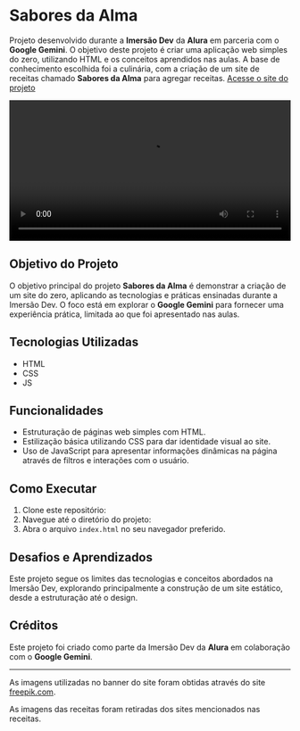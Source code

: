 # Sabores da Alma

Projeto desenvolvido durante a **Imersão Dev** da **Alura** em parceria com o **Google Gemini**. O objetivo deste projeto é criar uma aplicação web simples do zero, utilizando HTML e os conceitos aprendidos nas aulas. A base de conhecimento escolhida foi a culinária, com a criação de um site de receitas chamado **Sabores da Alma** para agregar receitas.
[Acesse o site do projeto](https://dsadriel.github.io/imersao-dev-alura-gemini/)

<video src="preview.mp4" width="100%" controls></video>


## Objetivo do Projeto

O objetivo principal do projeto **Sabores da Alma** é demonstrar a criação de um site do zero, aplicando as tecnologias e práticas ensinadas durante a Imersão Dev. O foco está em explorar o **Google Gemini** para fornecer uma experiência prática, limitada ao que foi apresentado nas aulas.

## Tecnologias Utilizadas

- HTML
- CSS
- JS

## Funcionalidades

- Estruturação de páginas web simples com HTML.
- Estilização básica utilizando CSS para dar identidade visual ao site.
- Uso de JavaScript para apresentar informações dinâmicas na página através de filtros e interações com o usuário.

## Como Executar

1. Clone este repositório:
2. Navegue até o diretório do projeto:
3. Abra o arquivo `index.html` no seu navegador preferido.

## Desafios e Aprendizados

Este projeto segue os limites das tecnologias e conceitos abordados na Imersão Dev, explorando principalmente a construção de um site estático, desde a estruturação até o design.

## Créditos

Este projeto foi criado como parte da Imersão Dev da **Alura** em colaboração com o **Google Gemini**.

---

As imagens utilizadas no banner do site foram obtidas através do site [freepik.com](https://www.freepik.com/).

As imagens das receitas foram retiradas dos sites mencionados nas receitas.